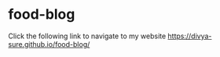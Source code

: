 # food-blog
Click the following link to navigate to my website
https://divya-sure.github.io/food-blog/
